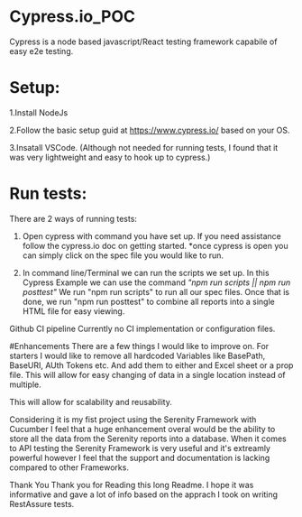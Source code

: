 # Cypress.io_POC
Cypress is a node based javascript/React testing framework capabile of easy e2e testing.

# Setup:
1.Install NodeJs

2.Follow the basic setup guid at https://www.cypress.io/ based on your OS.

3.Insatall VSCode. (Although not needed for running tests, I found that it was very lightweight and easy to hook up to cypress.)


# Run tests:
There are 2 ways of running tests:

1. Open cypress with command you have set up. If you need assistance follow the cypress.io doc on getting started.
  *once cypress is open you can simply click on the spec file you would like to run.
  
2. In command line/Terminal we can run the scripts we set up. In this Cypress Example we can use the command *"npm run scripts || npm run posttest"*
   We run "npm run scripts" to run all our spec files. Once that is done, we run "npm run posttest" to combine all reports into a single HTML file for easy viewing.

Github CI pipeline
Currently no CI implementation or configuration files.


#Enhancements
There are a few things I would like to improve on. For starters I would like to remove all hardcoded Variables like BasePath, BaseURI, AUth Tokens etc. And add them to either and Excel sheet or a prop file. This will allow for easy changing of data in a single location instead of multiple.

This will allow for scalability and reusability.

Considering it is my fist project using the Serenity Framework with Cucumber I feel that a huge enhancement overal would be the ability to store all the data from the Serenity reports into a database. When it comes to API testing the Serenity Framework is very useful and it's extreamly powerful however I feel that the support and documentation is lacking compared to other Frameworks.

Thank You
Thank you for Reading this long Readme. I hope it was informative and gave a lot of info based on the apprach I took on writing RestAssure tests.
